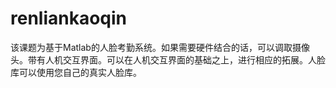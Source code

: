 # renliankaoqin
 该课题为基于Matlab的人脸考勤系统。如果需要硬件结合的话，可以调取摄像头。带有人机交互界面。可以在人机交互界面的基础之上，进行相应的拓展。人脸库可以使用您自己的真实人脸库。
